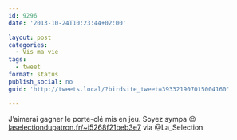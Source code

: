 ```yaml
---
id: 9296
date: '2013-10-24T10:23:44+02:00'

layout: post
categories:
  - Vis ma vie
tags:
  - tweet
format: status
publish_social: no
guid: 'http://tweets.local/?birdsite_tweet=393321907015004160'

---
```


J’aimerai gagner le porte-clé mis en jeu. Soyez sympa 😉 [laselectiondupatron.fr/~i5268f21beb3e7](http://laselectiondupatron.fr/~i5268f21beb3e7) via @La\_Selection